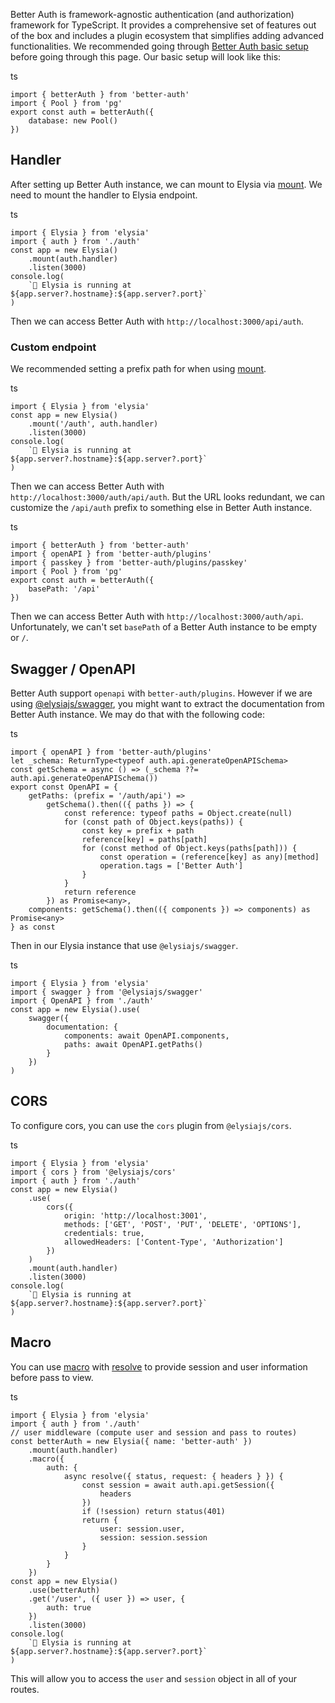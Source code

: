 Better Auth is framework-agnostic authentication (and authorization) framework for TypeScript.
It provides a comprehensive set of features out of the box and includes a plugin ecosystem that simplifies adding advanced functionalities.
We recommended going through [Better Auth basic setup](https://www.better-auth.com/docs/installation) before going through this page.
Our basic setup will look like this:

ts
```
import { betterAuth } from 'better-auth'
import { Pool } from 'pg'
export const auth = betterAuth({
    database: new Pool()
})
```


## Handler [​](#handler)


After setting up Better Auth instance, we can mount to Elysia via [mount](https://elysiajs.com/patterns/mount.html).
We need to mount the handler to Elysia endpoint.

ts
```
import { Elysia } from 'elysia'
import { auth } from './auth'
const app = new Elysia()
	.mount(auth.handler) 
	.listen(3000)
console.log(
    `🦊 Elysia is running at ${app.server?.hostname}:${app.server?.port}`
)
```

Then we can access Better Auth with `http://localhost:3000/api/auth`.


### Custom endpoint [​](#custom-endpoint)


We recommended setting a prefix path for when using [mount](https://elysiajs.com/patterns/mount.html).

ts
```
import { Elysia } from 'elysia'
const app = new Elysia()
	.mount('/auth', auth.handler) 
	.listen(3000)
console.log(
    `🦊 Elysia is running at ${app.server?.hostname}:${app.server?.port}`
)
```

Then we can access Better Auth with `http://localhost:3000/auth/api/auth`.
But the URL looks redundant, we can customize the `/api/auth` prefix to something else in Better Auth instance.

ts
```
import { betterAuth } from 'better-auth'
import { openAPI } from 'better-auth/plugins'
import { passkey } from 'better-auth/plugins/passkey'
import { Pool } from 'pg'
export const auth = betterAuth({
    basePath: '/api'
})
```

Then we can access Better Auth with `http://localhost:3000/auth/api`.
Unfortunately, we can't set `basePath` of a Better Auth instance to be empty or `/`.


## Swagger / OpenAPI [​](#swagger-openapi)


Better Auth support `openapi` with `better-auth/plugins`.
However if we are using [@elysiajs/swagger](https://elysiajs.com/plugins/swagger.html), you might want to extract the documentation from Better Auth instance.
We may do that with the following code:

ts
```
import { openAPI } from 'better-auth/plugins'
let _schema: ReturnType<typeof auth.api.generateOpenAPISchema>
const getSchema = async () => (_schema ??= auth.api.generateOpenAPISchema())
export const OpenAPI = {
    getPaths: (prefix = '/auth/api') =>
        getSchema().then(({ paths }) => {
            const reference: typeof paths = Object.create(null)
            for (const path of Object.keys(paths)) {
                const key = prefix + path
                reference[key] = paths[path]
                for (const method of Object.keys(paths[path])) {
                    const operation = (reference[key] as any)[method]
                    operation.tags = ['Better Auth']
                }
            }
            return reference
        }) as Promise<any>,
    components: getSchema().then(({ components }) => components) as Promise<any>
} as const
```

Then in our Elysia instance that use `@elysiajs/swagger`.

ts
```
import { Elysia } from 'elysia'
import { swagger } from '@elysiajs/swagger'
import { OpenAPI } from './auth'
const app = new Elysia().use(
    swagger({
        documentation: {
            components: await OpenAPI.components,
            paths: await OpenAPI.getPaths()
        }
    })
)
```


## CORS [​](#cors)


To configure cors, you can use the `cors` plugin from `@elysiajs/cors`.

ts
```
import { Elysia } from 'elysia'
import { cors } from '@elysiajs/cors'
import { auth } from './auth'
const app = new Elysia()
    .use(
        cors({
            origin: 'http://localhost:3001',
            methods: ['GET', 'POST', 'PUT', 'DELETE', 'OPTIONS'],
            credentials: true,
            allowedHeaders: ['Content-Type', 'Authorization']
        })
    )
    .mount(auth.handler)
    .listen(3000)
console.log(
    `🦊 Elysia is running at ${app.server?.hostname}:${app.server?.port}`
)
```


## Macro [​](#macro)


You can use [macro](https://elysiajs.com/patterns/macro.html#macro) with [resolve](https://elysiajs.com/essential/handler.html#resolve) to provide session and user information before pass to view.

ts
```
import { Elysia } from 'elysia'
import { auth } from './auth'
// user middleware (compute user and session and pass to routes)
const betterAuth = new Elysia({ name: 'better-auth' })
    .mount(auth.handler)
    .macro({
        auth: {
            async resolve({ status, request: { headers } }) {
                const session = await auth.api.getSession({
                    headers
                })
                if (!session) return status(401)
                return {
                    user: session.user,
                    session: session.session
                }
            }
        }
    })
const app = new Elysia()
    .use(betterAuth)
    .get('/user', ({ user }) => user, {
        auth: true
    })
    .listen(3000)
console.log(
    `🦊 Elysia is running at ${app.server?.hostname}:${app.server?.port}`
)
```

This will allow you to access the `user` and `session` object in all of your routes.